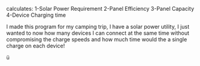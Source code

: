 calculates:
1-Solar Power Requirement
2-Panel Efficiency
3-Panel Capacity
4-Device Charging time

I made this program for my camping trip, I have a solar power utility, I just wanted to now how many devices I can connect at the same time without compromising the charge speeds and how much time would the a single charge on each device!

ü
